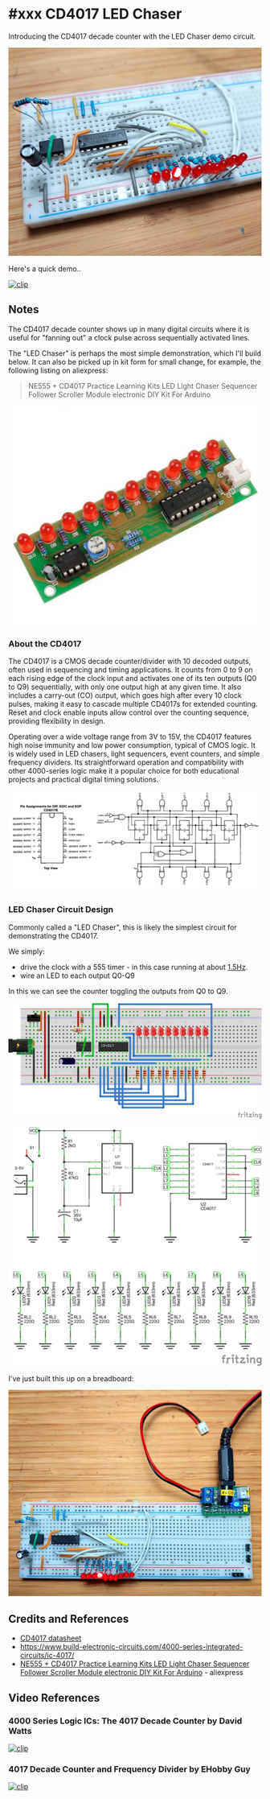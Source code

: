 # #xxx CD4017 LED Chaser

Introducing the CD4017 decade counter with the LED Chaser demo circuit.

![Build](./assets/LedChaser_build.jpg?raw=true)

Here's a quick demo..

[![clip](https://img.youtube.com/vi/AD3Hxu9XaKw/0.jpg)](https://www.youtube.com/watch?v=AD3Hxu9XaKw)

## Notes

The CD4017 decade counter shows up in many digital circuits
where it is useful for "fanning out" a clock pulse
across sequentially activated lines.

The "LED Chaser" is perhaps the most simple demonstration,
which I'll build below. It can also be picked up in kit form
for small change, for example, the following listing on aliexpress:

> NE555 + CD4017 Practice Learning Kits LED Light Chaser Sequencer Follower Scroller Module electronic DIY Kit For Arduino

[![33035452884](./assets/33035452884.jpg)](https://www.aliexpress.com/item/33035452884.html)

### About the CD4017

The CD4017 is a CMOS decade counter/divider with 10 decoded outputs, often used in sequencing and timing applications. It counts from 0 to 9 on each rising edge of the clock input and activates one of its ten outputs (Q0 to Q9) sequentially, with only one output high at any given time. It also includes a carry-out (CO) output, which goes high after every 10 clock pulses, making it easy to cascade multiple CD4017s for extended counting. Reset and clock enable inputs allow control over the counting sequence, providing flexibility in design.

Operating over a wide voltage range from 3V to 15V, the CD4017 features high noise immunity and low power consumption, typical of CMOS logic. It is widely used in LED chasers, light sequencers, event counters, and simple frequency dividers. Its straightforward operation and compatibility with other 4000-series logic make it a popular choice for both educational projects and practical digital timing solutions.

![cd4017-ref](../assets/cd4017-ref.jpg)

### LED Chaser Circuit Design

Commonly called a "LED Chaser", this is likely the simplest circuit for demonstrating the CD4017.

We simply:

* drive the clock with a 555 timer - in this case running at about [1.5Hz](https://visual555.tardate.com/?mode=astable&r1=2&r2=10&c=10).
* wire an LED to each output Q0-Q9

In this we can see the counter toggling the outputs from Q0 to Q9.

![bb](./assets/LedChaser_bb.jpg?raw=true)

![schematic](./assets/LedChaser_schematic.jpg?raw=true)

I've just built this up on a breadboard:

![bb_build](./assets/LedChaser_bb_build.jpg?raw=true)

## Credits and References

* [CD4017 datasheet](https://www.futurlec.com/4000Series/CD4017.shtml)
* <https://www.build-electronic-circuits.com/4000-series-integrated-circuits/ic-4017/>
* [NE555 + CD4017 Practice Learning Kits LED Light Chaser Sequencer Follower Scroller Module electronic DIY Kit For Arduino](https://www.aliexpress.com/item/33035452884.html) - aliexpress

## Video References

### 4000 Series Logic ICs: The 4017 Decade Counter by David Watts

[![clip](https://img.youtube.com/vi/Etht0cj6rWg/0.jpg)](https://www.youtube.com/watch?v=Etht0cj6rWg)

### 4017 Decade Counter and Frequency Divider by EHobby Guy

[![clip](https://img.youtube.com/vi/ARRO2nhpYeg/0.jpg)](https://www.youtube.com/watch?v=ARRO2nhpYeg)
